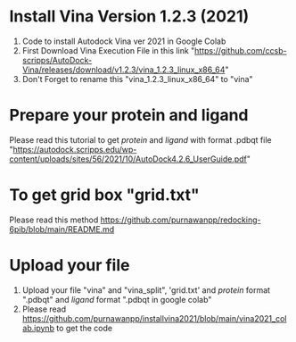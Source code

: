 # Install Vina Version 1.2.3 (2021)
1. Code to install Autodock Vina ver 2021 in Google Colab
2. First Download Vina Execution File in this link "https://github.com/ccsb-scripps/AutoDock-Vina/releases/download/v1.2.3/vina_1.2.3_linux_x86_64"
3. Don't Forget to rename this "vina_1.2.3_linux_x86_64" to "vina"

# Prepare your protein and ligand 
Please read this tutorial to get _protein_ and _ligand_ with format .pdbqt file "https://autodock.scripps.edu/wp-content/uploads/sites/56/2021/10/AutoDock4.2.6_UserGuide.pdf"

# To get grid box "grid.txt" 
Please read this method https://github.com/purnawanpp/redocking-6pib/blob/main/README.md

# Upload your file
1. Upload your file "vina" and "vina_split", 'grid.txt' and _protein_ format ".pdbqt" and _ligand_ format ".pdbqt in google colab"
2. Please read https://github.com/purnawanpp/installvina2021/blob/main/vina2021_colab.ipynb to get the code


